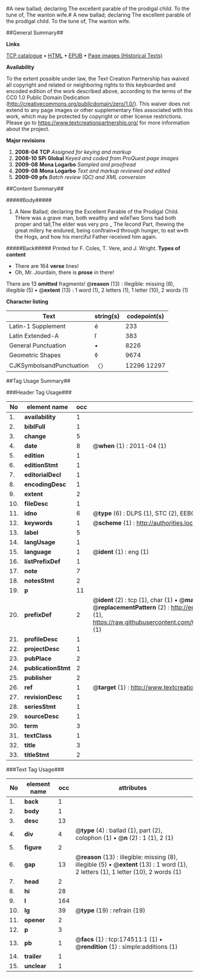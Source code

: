 #A new ballad; declaring The excellent parable of the prodigal child. To the tune of, The wanton wife.#
A new ballad; declaring The excellent parable of the prodigal child. To the tune of, The wanton wife.

##General Summary##

**Links**

[TCP catalogue](http://www.ota.ox.ac.uk/tcp/)  • 
[HTML](http://tei.it.ox.ac.uk/tcp/Texts-HTML/free/B04/B04539.html)  • 
[EPUB](http://tei.it.ox.ac.uk/tcp/Texts-EPUB/free/B04/B04539.epub) • 
[Page images (Historical Texts)](https://historicaltexts.jisc.ac.uk/eebo-47012541e)

**Availability**

To the extent possible under law, the Text Creation Partnership has waived all copyright and related or neighboring rights to this keyboarded and encoded edition of the work described above, according to the terms of the CC0 1.0 Public Domain Dedication (http://creativecommons.org/publicdomain/zero/1.0/). This waiver does not extend to any page images or other supplementary files associated with this work, which may be protected by copyright or other license restrictions. Please go to https://www.textcreationpartnership.org/ for more information about the project.

**Major revisions**

1. __2008-04__ __TCP__ *Assigned for keying and markup*
1. __2008-10__ __SPi Global__ *Keyed and coded from ProQuest page images*
1. __2009-08__ __Mona Logarbo__ *Sampled and proofread*
1. __2009-08__ __Mona Logarbo__ *Text and markup reviewed and edited*
1. __2009-09__ __pfs__ *Batch review (QC) and XML conversion*

##Content Summary##

#####Body#####

1. A New Ballad; declaring the Excellent Parable of the Prodigal Child.
THere was a grave man, both wealthy and wiſeTwo Sons had both proper and tall,The elder was very pro
    _ The ſecond Part, ſhewing the great miſery he endured, being conſtrain•d through hunger, to eat w•th the Hogs, and how his merciful Father received him again.

#####Back#####
Printed for F. Coles, T. Vere, and J. Wright.
**Types of content**

  * There are 164 **verse** lines!
  * Oh, Mr. Jourdain, there is **prose** in there!

There are 13 **omitted** fragments! 
 @__reason__ (13) : illegible: missing (8), illegible (5)  •  @__extent__ (13) : 1 word (1), 2 letters (1), 1 letter (10), 2 words (1)

**Character listing**


|Text|string(s)|codepoint(s)|
|---|---|---|
|Latin-1 Supplement|é|233|
|Latin Extended-A|ſ|383|
|General Punctuation|•|8226|
|Geometric Shapes|◊|9674|
|CJKSymbolsandPunctuation|〈〉|12296 12297|

##Tag Usage Summary##

###Header Tag Usage###

|No|element name|occ|attributes|
|---|---|---|---|
|1.|__availability__|1||
|2.|__biblFull__|1||
|3.|__change__|5||
|4.|__date__|8| @__when__ (1) : 2011-04 (1)|
|5.|__edition__|1||
|6.|__editionStmt__|1||
|7.|__editorialDecl__|1||
|8.|__encodingDesc__|1||
|9.|__extent__|2||
|10.|__fileDesc__|1||
|11.|__idno__|6| @__type__ (6) : DLPS (1), STC (2), EEBO-CITATION (1), OCLC (1), VID (1)|
|12.|__keywords__|1| @__scheme__ (1) : http://authorities.loc.gov/ (1)|
|13.|__label__|5||
|14.|__langUsage__|1||
|15.|__language__|1| @__ident__ (1) : eng (1)|
|16.|__listPrefixDef__|1||
|17.|__note__|7||
|18.|__notesStmt__|2||
|19.|__p__|11||
|20.|__prefixDef__|2| @__ident__ (2) : tcp (1), char (1)  •  @__matchPattern__ (2) : ([0-9\-]+):([0-9IVX]+) (1), (.+) (1)  •  @__replacementPattern__ (2) : http://eebo.chadwyck.com/downloadtiff?vid=$1&page=$2 (1), https://raw.githubusercontent.com/textcreationpartnership/Texts/master/tcpchars.xml#$1 (1)|
|21.|__profileDesc__|1||
|22.|__projectDesc__|1||
|23.|__pubPlace__|2||
|24.|__publicationStmt__|2||
|25.|__publisher__|2||
|26.|__ref__|1| @__target__ (1) : http://www.textcreationpartnership.org/docs/. (1)|
|27.|__revisionDesc__|1||
|28.|__seriesStmt__|1||
|29.|__sourceDesc__|1||
|30.|__term__|3||
|31.|__textClass__|1||
|32.|__title__|3||
|33.|__titleStmt__|2||


###Text Tag Usage###

|No|element name|occ|attributes|
|---|---|---|---|
|1.|__back__|1||
|2.|__body__|1||
|3.|__desc__|13||
|4.|__div__|4| @__type__ (4) : ballad (1), part (2), colophon (1)  •  @__n__ (2) : 1 (1), 2 (1)|
|5.|__figure__|2||
|6.|__gap__|13| @__reason__ (13) : illegible: missing (8), illegible (5)  •  @__extent__ (13) : 1 word (1), 2 letters (1), 1 letter (10), 2 words (1)|
|7.|__head__|2||
|8.|__hi__|28||
|9.|__l__|164||
|10.|__lg__|39| @__type__ (19) : refrain (19)|
|11.|__opener__|2||
|12.|__p__|3||
|13.|__pb__|1| @__facs__ (1) : tcp:174511:1 (1)  •  @__rendition__ (1) : simple:additions (1)|
|14.|__trailer__|1||
|15.|__unclear__|1||

